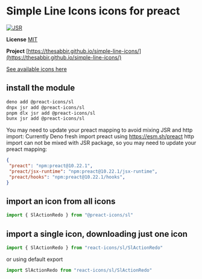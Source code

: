 # Simple Line Icons icons for preact

[![JSR](https://jsr.io/badges/@preact-icons/sl)](https://jsr.io/@preact-icons/sl)

**License** [MIT](https://opensource.org/licenses/MIT)

**Project** [https://thesabbir.github.io/simple-line-icons/](https://thesabbir.github.io/simple-line-icons/)

[See available icons here](https://react-icons.deno.dev/sl)

## install the module

```bash
deno add @preact-icons/sl
dnpx jsr add @preact-icons/sl
pnpm dlx jsr add @preact-icons/sl
bunx jsr add @preact-icons/sl
```

You may need to update your preact mapping to avoid mixing JSR and http import:
Currently Deno fresh import preact using https://esm.sh/preact http import can not be mixed with JSR package, so you may need to update your preact mapping:
```json
{
 "preact": "npm:preact@10.22.1",
 "preact/jsx-runtime": "npm:preact@10.22.1/jsx-runtime",
 "preact/hooks": "npm:preact@10.22.1/hooks",
}
```

## import an icon from all icons

```ts
import { SlActionRedo } from "@preact-icons/sl"
```

## import a single icon, downloading just one icon

```ts
import { SlActionRedo } from "react-icons/sl/SlActionRedo"
```

or using default export

```ts
import SlActionRedo from "react-icons/sl/SlActionRedo"
```
